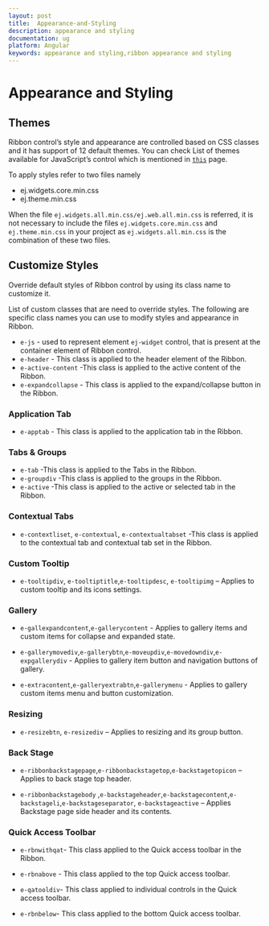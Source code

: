```yaml
---
layout: post
title:  Appearance-and-Styling
description: appearance and styling
documentation: ug
platform: Angular
keywords: appearance and styling,ribbon appearance and styling
---
```


# Appearance and Styling

## Themes

Ribbon control’s style and appearance are controlled based on CSS classes and it has support of 12 default themes. You can check List of themes available for JavaScript’s control which is mentioned in [`this`](http://help.syncfusion.com/js/theming-in-essential-javascript-components) page.

To apply styles refer to two files namely

*	ej.widgets.core.min.css 
*	ej.theme.min.css

When the file `ej.widgets.all.min.css/ej.web.all.min.css` is referred, it is not necessary to include the files `ej.widgets.core.min.css` and `ej.theme.min.css` in your project as `ej.widgets.all.min.css` is the combination of these two files.

## Customize Styles

Override default styles of Ribbon control by using its class name to customize it.

List of custom classes that are need to override styles. The following are specific class names you can use to modify styles and appearance in Ribbon.

*	`e-js` -  used to represent element `ej-widget` control, that is present at the container element of Ribbon control.
*	`e-header` - This class is applied to the header element of the Ribbon.
*	`e-active-content` -This class is applied to the active content of the Ribbon.
*	`e-expandcollapse` - This class is applied to the expand/collapse button in the Ribbon.

### Application Tab

*   `e-apptab` - This class is applied to the application tab in the Ribbon.

### Tabs & Groups

*	`e-tab` -This class is applied to the Tabs in the Ribbon.
*	`e-groupdiv` -This class is applied to the groups in the Ribbon.
*	`e-active` -This class is applied to the active or selected tab in the Ribbon.

### Contextual Tabs

*	`e-contextliset`, `e-contextual`, `e-contextualtabset` -This class is applied to the contextual tab and contextual tab set in the Ribbon.

### Custom Tooltip

*	`e-tooltipdiv`, `e-tooltiptitle`,`e-tooltipdesc`, `e-tooltipimg` – Applies to custom tooltip and its icons settings.

### Gallery

*	`e-gallexpandcontent`,`e-gallerycontent` - Applies  to gallery items and custom items for collapse and expanded state.

*	`e-gallerymovediv`,`e-gallerybtn`,`e-moveupdiv`,`e-movedowndiv`,`e-expgallerydiv` - Applies  to gallery item button and navigation buttons of gallery.

*	`e-extracontent`,`e-galleryextrabtn`,`e-gallerymenu`  - Applies  to gallery custom items menu and button customization.

### Resizing

*	`e-resizebtn`, `e-resizediv` – Applies to resizing and its group button.

### Back Stage

*	`e-ribbonbackstagepage`,`e-ribbonbackstagetop`,`e-backstagetopicon` – Applies to back stage top header.

*	`e-ribbonbackstagebody` ,`e-backstageheader`,`e-backstagecontent`,`e-backstageli`,`e-backstageseparator`, `e-backstageactive` – Applies Backstage page side header and its contents.

### Quick Access Toolbar

*   `e-rbnwithqat`- This class applied to the Quick access toolbar in the Ribbon.

*   `e-rbnabove` - This class applied to the top Quick access toolbar.

*   `e-qatooldiv`- This class applied to individual controls in the Quick access toolbar.

*   `e-rbnbelow`- This class applied to the bottom Quick access toolbar.